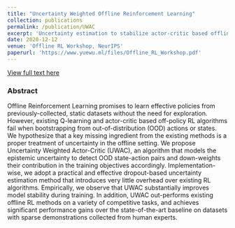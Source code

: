 ```yaml
---
title: "Uncertainty Weighted Offline Reinforcement Learning"
collection: publications
permalink: /publication/UWAC
excerpt: 'Uncertainty estimation to stabilize actor-critic based offline reinforcement learning.'
date: 2020-12-12
venue: 'Offline RL Workshop, NeurIPS'
paperurl: 'https://www.yuewu.ml/files/Offline_RL_Workshop.pdf'
---
```

[View full text here](https://www.yuewu.ml/files/Offline_RL_Workshop.pdf)
### Abstract
Offline Reinforcement Learning promises to learn effective policies from previously-collected, static datasets without the need for exploration. However, existing Q-learning and actor-critic based off-policy RL algorithms fail when bootstrapping from out-of-distribution (OOD) actions or states. We hypothesize that a key missing ingredient from the existing methods is a proper treatment of uncertainty in the offline setting. We propose Uncertainty Weighted Actor-Critic (UWAC), an algorithm that models the epistemic uncertainty to detect OOD state-action pairs and down-weights their contribution in the training objectives accordingly. Implementation-wise, we adopt a practical and effective dropout-based uncertainty estimation method that introduces very little overhead over existing RL algorithms. Empirically, we observe that UWAC substantially improves model stability during training. In addition, UWAC out-performs existing offline RL methods on a variety of competitive tasks, and achieves significant performance gains over the state-of-the-art baseline on datasets with sparse demonstrations collected from human experts.
